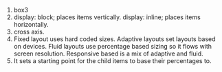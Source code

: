 1. box3
2.  display: block; places items vertically.  display: inline; places items horizontally.
3.  cross axis.
4.  Fixed layout uses hard coded sizes.  Adaptive layouts set layouts based on devices.  Fluid layouts use percentage based sizing so it flows with screen resolution.  Responsive based is a mix of adaptive and fluid.
5.  It sets a starting point for the child items to base their percentages to.